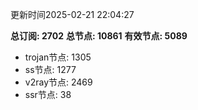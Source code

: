 更新时间2025-02-21 22:04:27

**总订阅: 2702**
**总节点: 10861**
**有效节点: 5089**
- trojan节点: 1305
- ss节点: 1277
- v2ray节点: 2469
- ssr节点: 38

